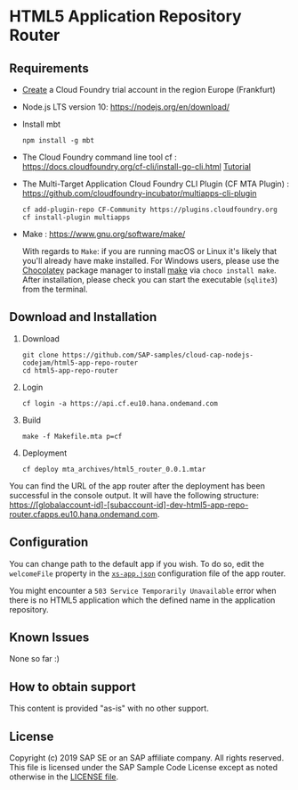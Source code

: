 # HTML5 Application Repository Router


## Requirements
- [Create](https://developers.sap.com/tutorials/cp-cf-create-account.html) a Cloud Foundry trial account in the region Europe (Frankfurt)
- Node.js LTS version 10: <https://nodejs.org/en/download/>
- Install mbt
    ```
    npm install -g mbt
    ```
- The Cloud Foundry command line tool cf : <https://docs.cloudfoundry.org/cf-cli/install-go-cli.html> [Tutorial](https://developers.sap.com/tutorials/cp-cf-download-cli.html)
- The Multi-Target Application Cloud Foundry CLI Plugin (CF MTA Plugin) : <https://github.com/cloudfoundry-incubator/multiapps-cli-plugin>
    ```
    cf add-plugin-repo CF-Community https://plugins.cloudfoundry.org
    cf install-plugin multiapps
    ```
- Make : <https://www.gnu.org/software/make/>

    With regards to `Make`: if you are running macOS or Linux it's likely that you'll already have make installed. For Windows users, please use the [Chocolatey](https://chocolatey.org/) package manager to install [make](https://chocolatey.org/packages/make) via `choco install make`. After installation, please check you can start the executable (`sqlite3`) from the terminal.

## Download and Installation
1. Download
    ```
    git clone https://github.com/SAP-samples/cloud-cap-nodejs-codejam/html5-app-repo-router
    cd html5-app-repo-router
    ```
2. Login
    ```
    cf login -a https://api.cf.eu10.hana.ondemand.com
    ```
3. Build
    ```
    make -f Makefile.mta p=cf
    ```
4. Deployment
    ```
    cf deploy mta_archives/html5_router_0.0.1.mtar
    ```

You can find the URL of the app router after the deployment has been successful in the console output. It will have the following structure: <https://[globalaccount-id]-[subaccount-id]-dev-html5-app-repo-router.cfapps.eu10.hana.ondemand.com>.

## Configuration
You can change path to the default app if you wish. To do so, edit the `welcomeFile` property in the [`xs-app.json`](router/xs-app.json) configuration file of the app router.

You might encounter a `503 Service Temporarily Unavailable` error when there is no HTML5 application which the defined name in the application repository.

## Known Issues
None so far :)

## How to obtain support
This content is provided "as-is" with no other support.

## License
Copyright (c) 2019 SAP SE or an SAP affiliate company. All rights reserved.
This file is licensed under the SAP Sample Code License except as noted otherwise in the [LICENSE file](LICENSE.pdf).
